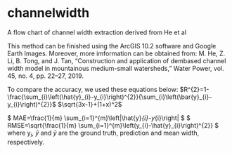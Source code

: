 # channelwidth
A flow chart of channel width extraction derived from He et al

This method can be finished using the ArcGIS 10.2 software and Google Earth Images. Moreover, more imformation can be obtained from:
M. He, Z. Li, B. Tong, and J. Tan, “Construction and application of dembased channel width model in mountainous medium-small watersheds,” Water Power, vol. 45, no. 4, pp. 22–27, 2019.

To compare the accuracy, we used these equations below:
$R^{2}=1-\frac{\sum_{i}\left(\hat{y}_{i}-y_{i}\right)^{2}}{\sum_{i}\left(\bar{y}_{i}-y_{i}\right)^{2}}$
$\sqrt{3x-1}+(1+x)^2$

$ MAE=\frac{1}{m} \sum_{i=1}^{m}\left|\hat{y}_{i}-y_{i}\right|	$
$ RMSE=\sqrt{\frac{1}{m} \sum_{i=1}^{m}\left(y_{i}-\hat{y}_{i}\right)^{2}} $
where y$_{i}$, $\hat{y}$ and $\bar{y}$ are the ground truth, prediction and mean width, respectively.
